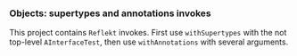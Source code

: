 ### Objects: supertypes and annotations invokes

This project contains `Reflekt` invokes. 
First use `withSupertypes` with the not top-level `AInterfaceTest`, 
then use `withAnnotations` with several arguments.
